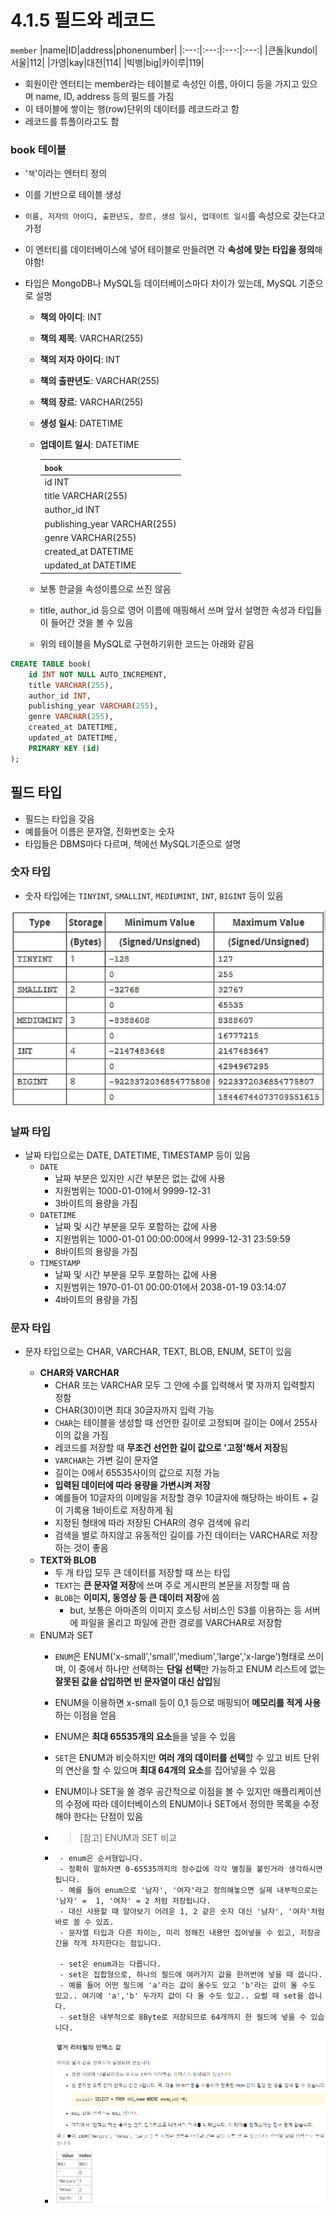 # 4.1.5 필드와 레코드
`member`
|name|ID|address|phonenumber|
|:---:|:---:|:---:|:---:|
|큰돌|kundol|서울|112|
|가영|kay|대전|114|
|빅뱅|big|카이루|119|

- 회원이란 엔터티는 member라는 테이블로 속성인 이름, 아이디 등을 가지고 있으며 name, ID, address 등의 필드를 가짐
- 이 테이블에 쌓이는 행(row)단위의 데이터를 레코드라고 함
- 레코드를 튜플이라고도 함

### book 테이블
- '`책`'이라는 엔터티 정의
- 이를 기반으로 테이블 생성
- `이름, 저자의 아이디, 출판년도, 장르, 생성 일시, 업데이트 일시`를 속성으로 갖는다고 가정
- 이 엔터티를 데이터베이스에 넣어 테이블로 만들려면 각 **속성에 맞는 타입을 정의**해야함!
- 타입은 MongoDB나 MySQL등 데이터베이스마다 차이가 있는데, MySQL 기준으로 설명

  - **책의 아이디**: INT
  - **책의 제목**: VARCHAR(255)
  - **책의 저자 아이디**: INT
  - **책의 출판년도**: VARCHAR(255)
  - **책의 장르**: VARCHAR(255)
  - **생성 일시**: DATETIME
  - **업데이트 일시**: DATETIME


    `book`|
    |:---|
    |id INT|
    |title VARCHAR(255)|
    |author_id INT|
    |publishing_year VARCHAR(255)|
    |genre VARCHAR(255)|
    |created_at DATETIME|
    |updated_at DATETIME|

  - 보통 한글을 속성이름으로 쓰진 않음
  - title, author_id 등으로 영어 이름에 매핑해서 쓰며 앞서 설명한 속성과 타입들이 들어간 것을 볼 수 있음
  - 위의 테이블을 MySQL로 구현하기위한 코드는 아래와 같음

```sql
CREATE TABLE book(
    id INT NOT NULL AUTO_INCREMENT,
    title VARCHAR(255),
    author_id INT,
    publishing_year VARCHAR(255),
    genre VARCHAR(255),
    created_at DATETIME,
    updated_at DATETIME,
    PRIMARY KEY (id)
);
```

## 필드 타입
- 필드는 타입을 갖음
- 예를들어 이름은 문자열, 전화번호는 숫자
- 타입들은 DBMS마다 다르며, 책에선 MySQL기준으로 설명

### 숫자 타입

- 숫자 타입에는 `TINYINT`, `SMALLINT`, `MEDIUMINT`, `INT`, `BIGINT` 등이 있음

![Alt text](../../img/Numeric_type.png)

### 날짜 타입

- 날짜 타입으로는 DATE, DATETIME, TIMESTAMP 등이 있음
  - `DATE`
    - 날짜 부분은 있지만 시간 부분은 없는 값에 사용
    - 지원범위는 1000-01-01에서 9999-12-31
    - 3바이트의 용량을 가짐
  - `DATETIME`
    - 날짜 및 시간 부분을 모두 포함하는 값에 사용
    - 지원범위는 1000-01-01 00:00:00에서 9999-12-31 23:59:59
    - 8바이트의 용량을 가짐
  - `TIMESTAMP`
    - 날짜 및 시간 부분을 모두 포함하는 값에 사용
    - 지원범위는 1970-01-01 00:00:01에서 2038-01-19 03:14:07
    - 4바이트의 용량을 가짐

### 문자 타입

- 문자 타입으로는 CHAR, VARCHAR, TEXT, BLOB, ENUM, SET이 있음

  - **CHAR와 VARCHAR**
    - CHAR 또는 VARCHAR 모두 그 안에 수를 입력해서 몇 자까지 입력할지 정함
    - CHAR(30)이면 최대 30글자까지 입력 가능
    - `CHAR`는 테이블을 생성할 때 선언한 길이로 고정되며 길이는 0에서 255사이의 값을 가짐
    - 레코드를 저장할 때 **무조건 선언한 길이 값으로 '고정'해서 저장**됨
    - `VARCHAR`는 가변 길이 문자열
    - 길이는 0에서 65535사이의 값으로 지정 가능
    - **입력된 데이터에 따라 용량을 가변시켜 저장**
    - 예를들어 10글자의 이메일을 저장할 경우 10글자에 해당하는 바이트 + 길이 기록용 1바이트로 저장하게 됨
    - 지정된 형태에 따라 저장된 CHAR의 경우 검색에 유리
    - 검색을 별로 하지않고 유동적인 길이를 가진 데이터는 VARCHAR로 저장하는 것이 좋음
  - **TEXT와 BLOB**
    - 두 개 타입 모두 큰 데이터를 저장할 때 쓰는 타입
    - `TEXT`는 **큰 문자열 저장**에 쓰며 주로 게시판의 본문을 저장할 때 씀
    - `BLOB`는 **이미지, 동영상 등 큰 데이터 저장**에 씀
      - but, 보통은 아마존의 이미지 호스팅 서비스인 S3를 이용하는 등 서버에 파일을 올리고 파일에 관한 경로를 VARCHAR로 저장함
  - ENUM과 SET
    - `ENUM`은 ENUM('x-small','small','medium','large','x-large')형태로 쓰이며, 이 중에서 하나만 선택하는 **단일 선택**만 가능하고 ENUM 리스트에 없는 **잘못된 값을 삽입하면 빈 문자열이 대신 삽입**됨
    - ENUM을 이용하면 x-small 등이 0,1 등으로 매핑되어 **메모리를 적게 사용**하는 이점을 얻음
    - ENUM은 **최대 65535개의 요소**들을 넣을 수 있음
    - `SET`은 ENUM과 비슷하지만 **여러 개의 데이터를 선택**할 수 있고 비트 단위의 연산을 할 수 있으며 **최대 64개의 요소**를 집어넣을 수 있음
    - ENUM이나 SET을 쓸 경우 공간적으로 이점을 볼 수 있지만 애플리케이션의 수정에 따라 데이터베이스의 ENUM이나 SET에서 정의한 목록을 수정해야 한다는 단점이 있음
  
    - > [참고] ENUM과 SET 비교
    -  ```
        - enum은 순서형입니다. 
        - 정확히 말하자면 0-65535까지의 정수값에 각각 별칭을 붙인거라 생각하시면 됩니다. 
        - 예를 들어 enum으로 '남자', '여자'라고 정의해놓으면 실제 내부적으로는 '남자' =  1, '여자' = 2 처럼 저장됩니다. 
        - 대신 사용할 때 알아보기 어려운 1, 2 같은 숫자 대신 '남자', '여자'처럼 바로 쓸 수 있죠. 
        - 문자열 타입과 다른 차이는, 미리 정해진 내용만 집어넣을 수 있고, 저장공간을 작게 차지한다는 점입니다.

        - set은 enum과는 다릅니다. 
        - set은 집합형으로, 하나의 필드에 여러가지 값을 한꺼번에 넣을 때 씁니다. 
        - 예를 들어 어떤 필드에 'a'라는 값이 올수도 있고 'b'라는 값이 올 수도 있고.. 여기에 'a','b' 두가지 값이 다 올 수도 있고.. 요럴 때 set을 씁니다.
        - set형은 내부적으로 8Byte로 저장되므로 64개까지 한 필드에 넣을 수 있습니다.
        ```
    - ![Alt text](../../img/ENUM.png)


